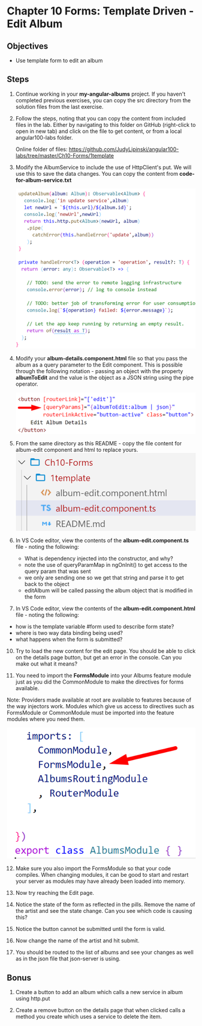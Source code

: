 # Chapter 10 Forms: Template Driven - Edit Album

## Objectives

- Use template form to edit an album

## Steps

1. Continue working in your **my-angular-albums** project. If you haven't completed previous exercises, you can copy the src directory from the solution files from the last exercise.

2. Follow the steps, noting that you can copy the content from included files in the lab. Either by navigating to this folder on GitHub (right-click to open in new tab) and click on the file to get content, or from a local angular100-labs folder.

    Online folder of files:
    https://github.com/JudyLipinski/angular100-labs/tree/master/Ch10-Forms/1template
   
3. Modify the AlbumService to include the use of HttpClient's put. We will use this to save the data changes. You can copy the content from **code-for-album-service.txt**

    ![](../screenshots/1-new-album-servce-methods.png)


6. Modify your **album-details.component.html** file so that you pass the album as a query parameter to the Edit component. This is possible through the following notation - passing an object with the property **albumToEdit** and the value is the object as a JSON string using the pipe operator.

     ![](../screenshots/1-pass-query-params.png)


7. From the same directory as this README - copy the file content for album-edit component and html to replace yours.
   ![](../screenshots/1-copy-edit-files.png)

8. In VS Code editor, view the contents of the **album-edit.component.ts** file - noting the following:
   *  What is dependency injected into the constructor, and why?
   *  note the use of queryParamMap in ngOnInit() to get access to the query param that was sent
   *  we only are sending one so we get that string and parse it to get back to the object
   *  editAlbum will be called passing the album object that is modified in the form

9.  In VS Code editor, view the contents of the **album-edit.component.html** file - noting the following:
   * how is the template variable #form used to describe form state?
   * where is two way data binding being used?
   * what happens when the form is submitted? 

10. Try to load the new content for the edit page. You should be able to click on the details page button, but get an error in the console. Can you make out what it means?

11. You need to import the **FormsModule** into your Albums feature module just as you did the CommonModule to make the directives for forms available.
   
   Note: Providers made available at root are available to features because of the way injectors work. Modules which give us access to directives such as FormsModule or CommonModule must be imported into the feature modules where you need them.

  ![](../screenshots/1-add-import-to-feature-import.png)

12. Make sure you also import the FormsModule so that your code compiles. When changing modules, it can be good to start and restart your server as modules may have already been loaded into memory.
   
13. Now try reaching the Edit page. 

14. Notice the state of the form as reflected in the pills. Remove the name of the artist and see the state change. Can you see which code is causing this?
    
16. Notice the button cannot be submitted until the form is valid.

15. Now change the name of the artist and hit submit.

16. You should be routed to the list of albums and see your changes as well as in the json file that json-server is using.

## Bonus

1.  Create a button to add an album which calls a new service in album using http.put
   
2.  Create a remove button on the details page that when clicked calls a method you create which uses a service to delete the item.
